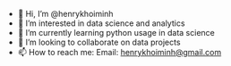 - 👋 Hi, I’m @henrykhoiminh
- 👀 I’m interested in data science and analytics
- 🌱 I’m currently learning python usage in data science
- 💞️ I’m looking to collaborate on data projects
- 📫 How to reach me: Email: henrykhoiminh@gmail.com

<!---
henrykhoiminh/henrykhoiminh is a ✨ special ✨ repository because its `README.md` (this file) appears on your GitHub profile.
You can click the Preview link to take a look at your changes.
--->
